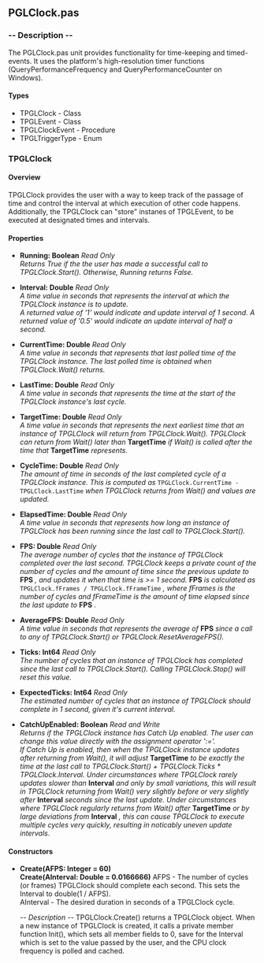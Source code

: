 
## PGLClock.pas

### -- Description --

The PGLClock.pas unit provides functionality for time-keeping and timed-events. It uses the platform's high-resolution timer functions (QueryPerformanceFrequency and QueryPerformanceCounter on Windows).

#### Types
- TPGLClock - Class
- TPGLEvent - Class
- TPGLClockEvent - Procedure
- TPGLTriggerType - Enum

### TPGLClock

#### Overview
TPGLClock provides the user with a way to keep track of the passage of time and control the interval at which execution of other code happens. Additionally, the TPGLClock can "store" instanes of TPGLEvent, to be executed at designated times and intervals.

#### Properties
- **Running: Boolean** *Read Only*  
  *Returns True if the the user has made a successful call to TPGLClock.Start(). Otherwise, Running returns False.*  
  
- **Interval: Double** *Read Only*  
  *A time value in seconds that represents the interval at which the TPGLClock instance is to update.  
  A returned value of '1' would indicate and update interval of 1 second. A returned value of '0.5' would indicate an update interval of half a second.*  
  
- **CurrentTime: Double** *Read Only*  
  *A time value in seconds that represents that last polled time of the TPGLClock instance. The last polled time is obtained when TPGLClock.Wait() returns.*  

- **LastTime: Double** *Read Only*  
  *A time value in seconds that represents the time at the start of the TPGLClock instance's last cycle.*  
  
- **TargetTime: Double** *Read Only*  
  *A time value in seconds that represents the next earliest time that an instance of TPGLClock will return from TPGLClock.Wait(). TPGLClock can return from Wait() later than* **TargetTime** *if Wait() is called after the time that* **TargetTime** *represents.*  
  
- **CycleTime: Double** *Read Only*  
  *The amount of time in seconds of the last completed cycle of a TPGLClock instance. This is computed as* `TPGLClock.CurrentTime - TPGLClock.LastTime` *when TPGLClock returns from Wait() and values are updated.*  
  
- **ElapsedTime: Double** *Read Only*  
  *A time value in seconds that represents how long an instance of TPGLClock has been running since the last call to TPGLClock.Start().*  
  
- **FPS: Double** *Read Only*  
  *The average number of cycles that the instance of TPGLClock completed over the last second. TPGLClock keeps a private count of the number of cycles and the amount of time since the previous update to* **FPS** *, and updates it when that time is >= 1 second.* **FPS** *is calculated as* `TPGLClock.fFrames / TPGLClock.fFrameTime` *, where fFrames is the number of cycles and fFrameTime is the amount of time elapsed since the last update to* **FPS** *.*      
  
- **AverageFPS: Double** *Read Only*  
  *A time value in seconds that represents the average of* **FPS** *since a call to any of TPGLClock.Start() or TPGLClock.ResetAverageFPS().*  
  
- **Ticks: Int64** *Read Only*  
  *The number of cycles that an instance of TPGLClock has completed since the last call to TPGLClock.Start(). Calling TPGLClock.Stop() will reset this value.*  
  
- **ExpectedTicks: Int64** *Read Only*  
  *The estimated number of cycles that an instance of TPGLClock should complete in 1 second, given it's current interval.*  
  
- **CatchUpEnabled: Boolean** *Read and Write*  
  *Returns if the TPGLClock instance has Catch Up enabled. The user can change this value directly with the assignment operator ':='.*  
  *If Catch Up is enabled, then when the TPGLClock instance updates after returning from Wait(), it will adjust* **TargetTime** *to be exactly the time at the last call to TPGLClock.Start() + TPGLClock.Ticks * TPGLClock.Interval. Under circumstances where TPGLClock rarely updates slower than* **Interval** *and only by small variations, this will result in TPGLClock returning from Wait() very slightly before or very slightly after* **Interval** *seconds since the last update. Under circumstances where TPGLClock regularly returns from Wait() after* **TargetTime** *or by large deviations from* **Interval** *, this can cause TPGLClock to execute multiple cycles very quickly, resulting in noticably uneven update intervals*.  
  

#### Constructors

- **Create(AFPS: Integer = 60)**  
  **Create(AInterval: Double = 0.0166666)**
    AFPS - The number of cycles (or frames) TPGLClock should complete each second. This sets the Interval to double(1 / AFPS).  
    AInterval - The desired duration in seconds of a TPGLClock cycle.
    
    *-- Description --*
    TPGLClock.Create() returns a TPGLClock object. When a new instance of TPGLClock is created, it calls a private member function Init(), which sets all member fields to 0, save for the Interval which is set to the value passed by the user, and the CPU clock frequency is polled and cached.
